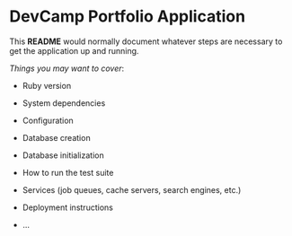 # DevCamp Portfolio Application

This **README** would normally document whatever steps are necessary to get the
application up and running.

_Things you may want to cover_:

* Ruby version

* System dependencies

* Configuration

* Database creation

* Database initialization

* How to run the test suite

* Services (job queues, cache servers, search engines, etc.)

* Deployment instructions

* ...
